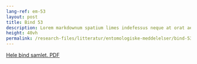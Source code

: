 ```yaml
---
lang-ref: em-53
layout: post
title: Bind 53
description: Lorem markdownum spatium limes indefessus neque at orat aestuat
height: 40vh
permalink: /research-files/litteratur/entomologiske-meddelelser/bind-53/
---
```

[Hele bind samlet. PDF](/research-files/litteratur/entomologiske-meddelelser/bind-53/bind_53.pdf)